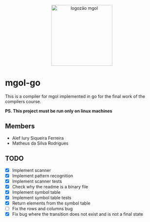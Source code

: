 <p align="center">
  <img style="height: 200px" src="https://i.ibb.co/NK59vPR/Whats-App-Image-2021-12-21-at-10-44-15-AM.jpg" alt="logozão mgol"/>
</p>

# mgol-go

This is a compiler for mgol implemented in go for the final work of the compilers course.

**PS. This project must be run only on linux machines**

## Members

- Alef Iury Siqueira Ferreira
- Matheus da Silva Rodrigues

## TODO

- [x] Implement scanner
- [x] Implement pattern recognition
- [x] Implement scanner tests
- [x] Check why the readme is a binary file
- [x] Implement symbol table
- [x] Implement symbol table tests
- [x] Return elements from the symbol table
- [ ] Fix the rows and columns bug
- [x] Fix bug where the transition does not exist and is not a final state
